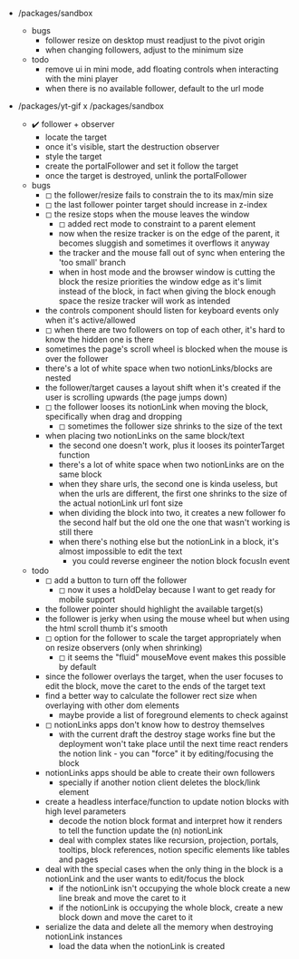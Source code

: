 - /packages/sandbox
	- bugs
		- follower resize on desktop must readjust to the pivot origin
		- when changing followers, adjust to the minimum size
	- todo
		- remove ui in mini mode, add floating controls when interacting with the mini player
		- when there is no available follower, default to the url mode

- /packages/yt-gif x /packages/sandbox 
	- ✔️ follower + observer
		- locate the target
		- once it's visible, start the destruction observer
		- style the target
		- create the portalFollower and set it follow the target
		- once the target is destroyed, unlink the portalFollower
	- bugs
		- ◻ the follower/resize fails to constrain the to its max/min size
		- ◻ the last follower pointer target should increase in z-index
		- ◻ the resize stops when the mouse leaves the window
			- ◻ added rect mode to constraint to a parent element
			- now when the resize tracker is on the edge of the parent, it becomes sluggish and sometimes it overflows it anyway
			- the tracker and the mouse fall out of sync when entering the 'too small' branch
			- when in host mode and the browser window is cutting the block the resize priorities the window edge as it's limit instead of the block, in fact when giving the block enough space the resize tracker will work as intended
		- the controls component should listen for keyboard events only when it's active/allowed
		- ◻ when there are two followers on top of each other, it's hard to know the hidden one is there
		- sometimes the page's scroll wheel is blocked when the mouse is over the follower
		- there's a lot of white space when two notionLinks/blocks are nested
		- the follower/target causes a layout shift when it's created if the user is scrolling upwards (the page jumps down)
		- ◻ the follower looses its notionLink when moving the block, specifically when drag and dropping
			- ◻ sometimes the follower size shrinks to the size of the text
		- when placing two notionLinks on the same block/text
			- the second one doesn't work, plus it looses its pointerTarget function
			- there's a lot of white space when two notionLinks are on the same block
			- when they share urls, the second one is kinda useless, but when the urls are different, the first one shrinks to the size of the actual notionLink url font size
			- when dividing the block into two, it creates a new follower fo the second half but the old one the one that wasn't working is still there
			- when there's nothing else but the notionLink in a block, it's almost impossible to edit the text
				- you could reverse engineer the notion block focusIn event
	- todo
		- ◻ add a button to turn off the follower
			- ◻ now it uses a holdDelay because I want to get ready for mobile support
		- the follower pointer should highlight the available target(s)
		- the follower is jerky when using the mouse wheel but when using the html scroll thumb it's smooth
		- ◻ option for the follower to scale the target appropriately when on resize observers (only when shrinking)
			- ◻ it seems the "fluid" mouseMove event makes this possible by default
		- since the follower overlays the target, when the user focuses to edit the block, move the caret to the ends of the target text
		- find a better way to calculate the follower rect size when overlaying with other dom elements
			- maybe provide a list of foreground elements to check against
		- ◻ notionLinks apps don't know how to destroy themselves
			- with the current draft the destroy stage works fine but the deployment won't take place until the next time react renders the notion link - you can "force" it by editing/focusing the block 
		- notionLinks apps should be able to create their own followers
			- specially if another notion client deletes the block/link element
		- create a headless interface/function to update notion blocks with high level parameters
			- decode the notion block format and interpret how it renders to tell the function update the (n) notionLink
			- deal with complex states like recursion, projection, portals, tooltips, block references, notion specific elements like tables and pages
		- deal with the special cases when the only thing in the block is a notionLink and the user wants to edit/focus the block
			- if the notionLink isn't occupying the whole block create a new line break and move the caret to it
			- if the notionLink is occupying the whole block, create a new block down and move the caret to it
		- serialize the data and delete all the memory when destroying notionLink instances
			- load the data when the notionLink is created 
